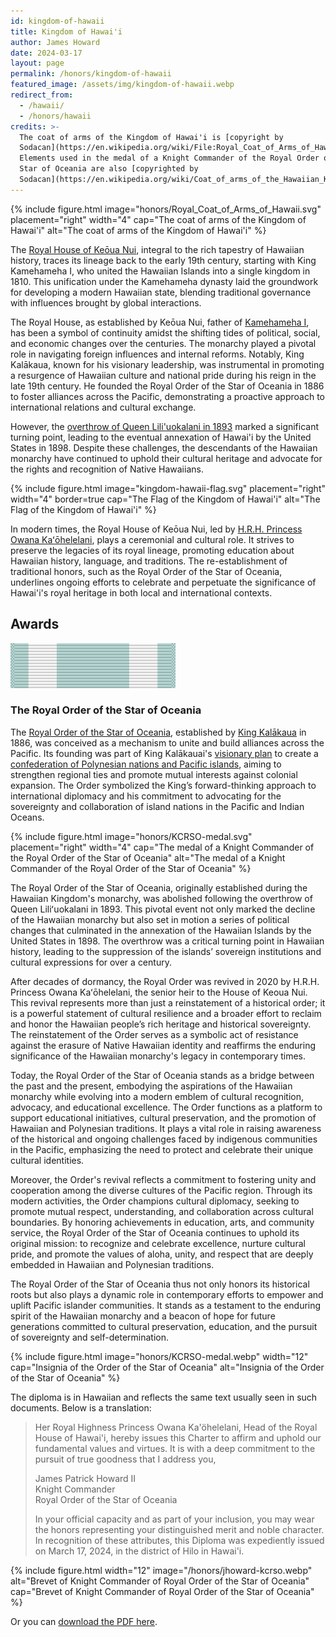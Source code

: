```yaml
---
id: kingdom-of-hawaii
title: Kingdom of Hawai'i
author: James Howard
date: 2024-03-17
layout: page
permalink: /honors/kingdom-of-hawaii
featured_image: /assets/img/kingdom-of-hawaii.webp
redirect_from:
  - /hawaii/
  - /honors/hawaii
credits: >-
  The coat of arms of the Kingdom of Hawai'i is [copyright by
  Sodacan](https://en.wikipedia.org/wiki/File:Royal_Coat_of_Arms_of_Hawaii.svg).
  Elements used in the medal of a Knight Commander of the Royal Order of the
  Star of Oceania are also [copyrighted by
  Sodacan](https://en.wikipedia.org/wiki/Coat_of_arms_of_the_Hawaiian_Kingdom#/media/File:Crown_of_Hawaii_(Heraldic).svg).
---
```


{% include figure.html image="honors/Royal_Coat_of_Arms_of_Hawaii.svg" placement="right" width="4"
cap="The coat of arms of the Kingdom of Hawai'i"
alt="The coat of arms of the Kingdom of Hawai'i" %}

The [Royal House of Keōua Nui](https://www.crownofhawaii.com/),
integral to the rich tapestry of Hawaiian history, traces its lineage
back to the early 19th century, starting with King Kamehameha I,
who united the Hawaiian Islands into a single kingdom in 1810. This
unification under the Kamehameha dynasty laid the groundwork for
developing a modern Hawaiian state, blending traditional governance
with influences brought by global interactions.

The Royal House, as established by Keōua Nui, father of [Kamehameha
I](https://www.gohawaii.com/culture/history/king-kamehameha), has
been a symbol of continuity amidst the shifting tides of political,
social, and economic changes over the centuries. The monarchy played
a pivotal role in navigating foreign influences and internal reforms.
Notably, King Kalākaua, known for his visionary leadership, was
instrumental in promoting a resurgence of Hawaiian culture and
national pride during his reign in the late 19th century. He founded
the Royal Order of the Star of Oceania in 1886 to foster alliances
across the Pacific, demonstrating a proactive approach to international
relations and cultural exchange.

However, the [overthrow of Queen Lili'uokalani in
1893](https://www.zinnedproject.org/news/tdih/queen-liliuokalani-overthrown/)
marked a significant turning point, leading to the eventual annexation
of Hawai'i by the United States in 1898. Despite these challenges,
the descendants of the Hawaiian monarchy have continued to uphold
their cultural heritage and advocate for the rights and recognition
of Native Hawaiians.

{% include figure.html image="kingdom-hawaii-flag.svg" placement="right" width="4" border=true
cap="The Flag of the Kingdom of Hawai'i"
alt="The Flag of the Kingdom of Hawai'i" %}

In modern times, the Royal House of Keōua Nui, led by [H.R.H.
Princess Owana Kaʻōhelelani](https://en.wikipedia.org/wiki/Owana_Salazar),
plays a ceremonial and cultural role. It strives to preserve the
legacies of its royal lineage, promoting education about Hawaiian
history, language, and traditions. The re-establishment of traditional
honors, such as the Royal Order of the Star of Oceania, underlines
ongoing efforts to celebrate and perpetuate the significance of
Hawai'i's royal heritage in both local and international contexts.

## Awards

<div class="ribbonrack">
<div class="ribbonbar">
<a href="#KCRSO" class="ribbon ribbon-center">
  <img src="/assets/img/ribbons/KCRSO.svg"
       alt="Knight of the Royal Order of the Star of Oceania ribbon" /></a>
</div>
</div>

### <a id='KCRSO' />The Royal Order of the Star of Oceania 

The [Royal Order of the Star of
Oceania](https://uchterhous.org/knights-2/elementor-1149/hawaii/),
established by [King
Kalākaua](https://www.wbur.org/endlessthread/2018/08/10/david-kalakaua) in
1886, was conceived as a mechanism to unite and build alliances
across the Pacific. Its founding was part of King Kalākauai's [visionary
plan](https://imagesofoldhawaii.com/polynesian-confederacy/)
to create a [confederation of Polynesian nations and Pacific
islands](https://worldhistoryconnected.press.uillinois.edu/8.3/forum_cook.html),
aiming to strengthen regional ties and promote mutual interests
against colonial expansion. The Order symbolized the King’s
forward-thinking approach to international diplomacy and his
commitment to advocating for the sovereignty and collaboration of
island nations in the Pacific and Indian Oceans.

{% include figure.html image="honors/KCRSO-medal.svg" placement="right" width="4"
cap="The medal of a Knight Commander of the Royal Order of the Star of Oceania"
alt="The medal of a Knight Commander of the Royal Order of the Star of Oceania" %}

The Royal Order of the Star of Oceania, originally established during the
Hawaiian Kingdom's monarchy, was abolished following the overthrow of Queen
Liliʻuokalani in 1893. This pivotal event not only marked the decline of the
Hawaiian monarchy but also set in motion a series of political changes that
culminated in the annexation of the Hawaiian Islands by the United States
in 1898. The overthrow was a critical turning point in Hawaiian history, leading
to the suppression of the islands’ sovereign institutions and cultural
expressions for over a century.

After decades of dormancy, the Royal Order was revived in 2020 by H.R.H.
Princess Owana Kaʻōhelelani, the senior heir to the House of Keoua Nui. This
revival represents more than just a reinstatement of a historical order; it is a
powerful statement of cultural resilience and a broader effort to reclaim and
honor the Hawaiian people’s rich heritage and historical sovereignty. The
reinstatement of the Order serves as a symbolic act of resistance against the
erasure of Native Hawaiian identity and reaffirms the enduring significance of
the Hawaiian monarchy's legacy in contemporary times.

Today, the Royal Order of the Star of Oceania stands as a bridge between the
past and the present, embodying the aspirations of the Hawaiian monarchy while
evolving into a modern emblem of cultural recognition, advocacy, and educational
excellence. The Order functions as a platform to support educational
initiatives, cultural preservation, and the promotion of Hawaiian and Polynesian
traditions. It plays a vital role in raising awareness of the historical and
ongoing challenges faced by indigenous communities in the Pacific, emphasizing
the need to protect and celebrate their unique cultural identities.

Moreover, the Order's revival reflects a commitment to fostering unity and
cooperation among the diverse cultures of the Pacific region. Through its modern
activities, the Order champions cultural diplomacy, seeking to promote mutual
respect, understanding, and collaboration across cultural boundaries. By
honoring achievements in education, arts, and community service, the Royal Order
of the Star of Oceania continues to uphold its original mission: to recognize
and celebrate excellence, nurture cultural pride, and promote the values of
aloha, unity, and respect that are deeply embedded in Hawaiian and Polynesian
traditions.

The Royal Order of the Star of Oceania thus not only honors its historical roots
but also plays a dynamic role in contemporary efforts to empower and uplift
Pacific islander communities. It stands as a testament to the enduring spirit of
the Hawaiian monarchy and a beacon of hope for future generations committed to
cultural preservation, education, and the pursuit of sovereignty and
self-determination.

{% include figure.html image="honors/KCRSO-medal.webp" width="12"
cap="Insignia of the Order of the Star of Oceania"
alt="Insignia of the Order of the Star of Oceania" %}

The diploma is in Hawaiian and reflects the same text usually seen in such
documents.  Below is a translation:

> Her Royal Highness Princess Owana Ka'öhelelani, Head of the Royal
> House of Hawai'i, hereby issues this Charter to affirm and uphold
> our fundamental values and virtues. It is with a deep commitment
> to the pursuit of true goodness that I address you,
>
> James Patrick Howard II<br/>
> Knight Commander<br/>
> Royal Order of the Star of Oceania
>
> In your official capacity and as part of your inclusion, you may
> wear the honors representing your distinguished merit and noble 
> character.  In recognition of these attributes, this Diploma was 
> expediently issued on March 17, 2024, in the district of Hilo in 
> Hawai'i.

{% include figure.html width="12"
   image="/honors/jhoward-kcrso.webp" 
   alt="Brevet of Knight Commander of Royal Order of the Star of Oceania"
   cap="Brevet of Knight Commander of Royal Order of the Star of Oceania" %}
   
Or you can [download the PDF here](/assets/img/honors/jhoward-kcrso.pdf).
